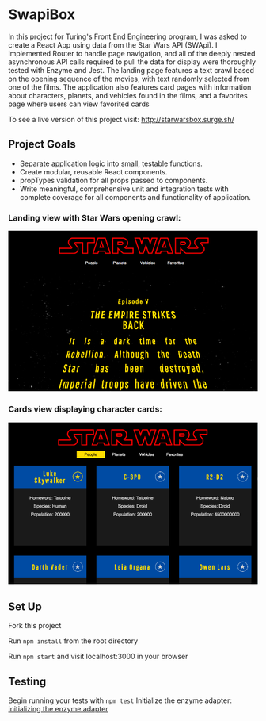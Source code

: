 # SwapiBox

In this project for Turing's Front End Engineering program, I was asked to create a React App using data from the Star Wars API (SWApi). I implemented Router to handle page navigation, and all of the deeply nested asynchronous API calls required to pull the data for display were thoroughly tested with Enzyme and Jest. The landing page features a text crawl based on the opening sequence of the movies, with text randomly selected from one of the films. The application also features card pages with information about characters, planets, and vehicles found in the films, and a favorites page where users can view favorited cards

To see a live version of this project visit:
http://starwarsbox.surge.sh/

## Project Goals

* Separate application logic into small, testable functions.
* Create modular, reusable React components.
* propTypes validation for all props passed to components.
* Write meaningful, comprehensive unit and integration tests with complete coverage for all components and functionality of application.


### Landing view with Star Wars opening crawl: 

![Homepage](./public/swapi-box-homepage.png)

### Cards view displaying character cards: 

![People](./public/swapi-box-card-display.png)


## Set Up

Fork this project

Run `npm install` from the root directory

Run `npm start` and visit localhost:3000 in your browser

## Testing

Begin running your tests with `npm test`
Initialize the enzyme adapter: [initializing the enzyme adapter](http://airbnb.io/enzyme/docs/installation/react-15.html) 
